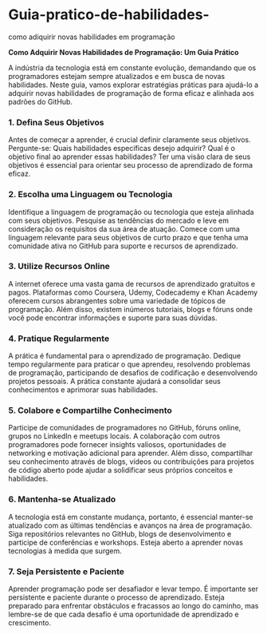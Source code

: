 # Guia-pratico-de-habilidades-
como adiquirir novas habilidades em programação

**Como Adquirir Novas Habilidades de Programação: Um Guia Prático**

A indústria da tecnologia está em constante evolução, demandando que os programadores estejam sempre atualizados e em busca de novas habilidades. Neste guia, vamos explorar estratégias práticas para ajudá-lo a adquirir novas habilidades de programação de forma eficaz e alinhada aos padrões do GitHub.

### 1. Defina Seus Objetivos

Antes de começar a aprender, é crucial definir claramente seus objetivos. Pergunte-se: Quais habilidades específicas desejo adquirir? Qual é o objetivo final ao aprender essas habilidades? Ter uma visão clara de seus objetivos é essencial para orientar seu processo de aprendizado de forma eficaz.

### 2. Escolha uma Linguagem ou Tecnologia

Identifique a linguagem de programação ou tecnologia que esteja alinhada com seus objetivos. Pesquise as tendências do mercado e leve em consideração os requisitos da sua área de atuação. Comece com uma linguagem relevante para seus objetivos de curto prazo e que tenha uma comunidade ativa no GitHub para suporte e recursos de aprendizado.

### 3. Utilize Recursos Online

A internet oferece uma vasta gama de recursos de aprendizado gratuitos e pagos. Plataformas como Coursera, Udemy, Codecademy e Khan Academy oferecem cursos abrangentes sobre uma variedade de tópicos de programação. Além disso, existem inúmeros tutoriais, blogs e fóruns onde você pode encontrar informações e suporte para suas dúvidas.

### 4. Pratique Regularmente

A prática é fundamental para o aprendizado de programação. Dedique tempo regularmente para praticar o que aprendeu, resolvendo problemas de programação, participando de desafios de codificação e desenvolvendo projetos pessoais. A prática constante ajudará a consolidar seus conhecimentos e aprimorar suas habilidades.

### 5. Colabore e Compartilhe Conhecimento

Participe de comunidades de programadores no GitHub, fóruns online, grupos no LinkedIn e meetups locais. A colaboração com outros programadores pode fornecer insights valiosos, oportunidades de networking e motivação adicional para aprender. Além disso, compartilhar seu conhecimento através de blogs, vídeos ou contribuições para projetos de código aberto pode ajudar a solidificar seus próprios conceitos e habilidades.

### 6. Mantenha-se Atualizado

A tecnologia está em constante mudança, portanto, é essencial manter-se atualizado com as últimas tendências e avanços na área de programação. Siga repositórios relevantes no GitHub, blogs de desenvolvimento e participe de conferências e workshops. Esteja aberto a aprender novas tecnologias à medida que surgem.

### 7. Seja Persistente e Paciente

Aprender programação pode ser desafiador e levar tempo. É importante ser persistente e paciente durante o processo de aprendizado. Esteja preparado para enfrentar obstáculos e fracassos ao longo do caminho, mas lembre-se de que cada desafio é uma oportunidade de aprendizado e crescimento.
